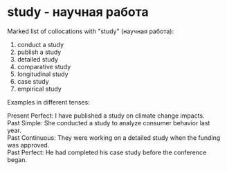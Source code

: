 # study - научная работа

Marked list of collocations with "study" (научная работа):

1. conduct a study  
2. publish a study  
3. detailed study  
4. comparative study  
5. longitudinal study  
6. case study  
7. empirical study  

Examples in different tenses:

Present Perfect: I have published a study on climate change impacts.  
Past Simple: She conducted a study to analyze consumer behavior last year.  
Past Continuous: They were working on a detailed study when the funding was approved.  
Past Perfect: He had completed his case study before the conference began.
